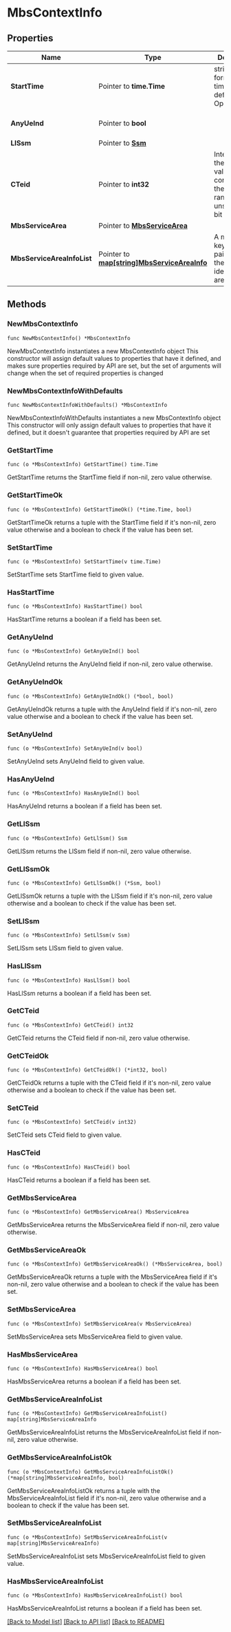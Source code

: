 # MbsContextInfo

## Properties

Name | Type | Description | Notes
------------ | ------------- | ------------- | -------------
**StartTime** | Pointer to **time.Time** | string with format &#39;date-time&#39; as defined in OpenAPI. | [optional] 
**AnyUeInd** | Pointer to **bool** |  | [optional] [default to false]
**LlSsm** | Pointer to [**Ssm**](Ssm.md) |  | [optional] 
**CTeid** | Pointer to **int32** | Integer where the allowed values correspond to the value range of an unsigned 32-bit integer.  | [optional] 
**MbsServiceArea** | Pointer to [**MbsServiceArea**](MbsServiceArea.md) |  | [optional] 
**MbsServiceAreaInfoList** | Pointer to [**map[string]MbsServiceAreaInfo**](MbsServiceAreaInfo.md) | A map (list of key-value pairs) where the key identifies an areaSessionId  | [optional] 

## Methods

### NewMbsContextInfo

`func NewMbsContextInfo() *MbsContextInfo`

NewMbsContextInfo instantiates a new MbsContextInfo object
This constructor will assign default values to properties that have it defined,
and makes sure properties required by API are set, but the set of arguments
will change when the set of required properties is changed

### NewMbsContextInfoWithDefaults

`func NewMbsContextInfoWithDefaults() *MbsContextInfo`

NewMbsContextInfoWithDefaults instantiates a new MbsContextInfo object
This constructor will only assign default values to properties that have it defined,
but it doesn't guarantee that properties required by API are set

### GetStartTime

`func (o *MbsContextInfo) GetStartTime() time.Time`

GetStartTime returns the StartTime field if non-nil, zero value otherwise.

### GetStartTimeOk

`func (o *MbsContextInfo) GetStartTimeOk() (*time.Time, bool)`

GetStartTimeOk returns a tuple with the StartTime field if it's non-nil, zero value otherwise
and a boolean to check if the value has been set.

### SetStartTime

`func (o *MbsContextInfo) SetStartTime(v time.Time)`

SetStartTime sets StartTime field to given value.

### HasStartTime

`func (o *MbsContextInfo) HasStartTime() bool`

HasStartTime returns a boolean if a field has been set.

### GetAnyUeInd

`func (o *MbsContextInfo) GetAnyUeInd() bool`

GetAnyUeInd returns the AnyUeInd field if non-nil, zero value otherwise.

### GetAnyUeIndOk

`func (o *MbsContextInfo) GetAnyUeIndOk() (*bool, bool)`

GetAnyUeIndOk returns a tuple with the AnyUeInd field if it's non-nil, zero value otherwise
and a boolean to check if the value has been set.

### SetAnyUeInd

`func (o *MbsContextInfo) SetAnyUeInd(v bool)`

SetAnyUeInd sets AnyUeInd field to given value.

### HasAnyUeInd

`func (o *MbsContextInfo) HasAnyUeInd() bool`

HasAnyUeInd returns a boolean if a field has been set.

### GetLlSsm

`func (o *MbsContextInfo) GetLlSsm() Ssm`

GetLlSsm returns the LlSsm field if non-nil, zero value otherwise.

### GetLlSsmOk

`func (o *MbsContextInfo) GetLlSsmOk() (*Ssm, bool)`

GetLlSsmOk returns a tuple with the LlSsm field if it's non-nil, zero value otherwise
and a boolean to check if the value has been set.

### SetLlSsm

`func (o *MbsContextInfo) SetLlSsm(v Ssm)`

SetLlSsm sets LlSsm field to given value.

### HasLlSsm

`func (o *MbsContextInfo) HasLlSsm() bool`

HasLlSsm returns a boolean if a field has been set.

### GetCTeid

`func (o *MbsContextInfo) GetCTeid() int32`

GetCTeid returns the CTeid field if non-nil, zero value otherwise.

### GetCTeidOk

`func (o *MbsContextInfo) GetCTeidOk() (*int32, bool)`

GetCTeidOk returns a tuple with the CTeid field if it's non-nil, zero value otherwise
and a boolean to check if the value has been set.

### SetCTeid

`func (o *MbsContextInfo) SetCTeid(v int32)`

SetCTeid sets CTeid field to given value.

### HasCTeid

`func (o *MbsContextInfo) HasCTeid() bool`

HasCTeid returns a boolean if a field has been set.

### GetMbsServiceArea

`func (o *MbsContextInfo) GetMbsServiceArea() MbsServiceArea`

GetMbsServiceArea returns the MbsServiceArea field if non-nil, zero value otherwise.

### GetMbsServiceAreaOk

`func (o *MbsContextInfo) GetMbsServiceAreaOk() (*MbsServiceArea, bool)`

GetMbsServiceAreaOk returns a tuple with the MbsServiceArea field if it's non-nil, zero value otherwise
and a boolean to check if the value has been set.

### SetMbsServiceArea

`func (o *MbsContextInfo) SetMbsServiceArea(v MbsServiceArea)`

SetMbsServiceArea sets MbsServiceArea field to given value.

### HasMbsServiceArea

`func (o *MbsContextInfo) HasMbsServiceArea() bool`

HasMbsServiceArea returns a boolean if a field has been set.

### GetMbsServiceAreaInfoList

`func (o *MbsContextInfo) GetMbsServiceAreaInfoList() map[string]MbsServiceAreaInfo`

GetMbsServiceAreaInfoList returns the MbsServiceAreaInfoList field if non-nil, zero value otherwise.

### GetMbsServiceAreaInfoListOk

`func (o *MbsContextInfo) GetMbsServiceAreaInfoListOk() (*map[string]MbsServiceAreaInfo, bool)`

GetMbsServiceAreaInfoListOk returns a tuple with the MbsServiceAreaInfoList field if it's non-nil, zero value otherwise
and a boolean to check if the value has been set.

### SetMbsServiceAreaInfoList

`func (o *MbsContextInfo) SetMbsServiceAreaInfoList(v map[string]MbsServiceAreaInfo)`

SetMbsServiceAreaInfoList sets MbsServiceAreaInfoList field to given value.

### HasMbsServiceAreaInfoList

`func (o *MbsContextInfo) HasMbsServiceAreaInfoList() bool`

HasMbsServiceAreaInfoList returns a boolean if a field has been set.


[[Back to Model list]](../README.md#documentation-for-models) [[Back to API list]](../README.md#documentation-for-api-endpoints) [[Back to README]](../README.md)


